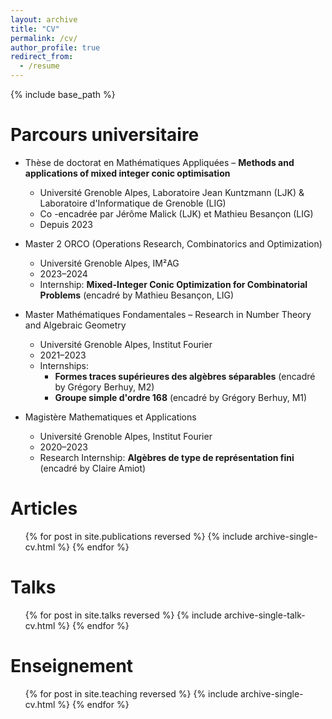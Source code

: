 ```yaml
---
layout: archive
title: "CV"
permalink: /cv/
author_profile: true
redirect_from:
  - /resume
---
```

{% include base_path %}

Parcours universitaire
======
* Thèse de doctorat en Mathématiques Appliquées – <strong>Methods and applications of mixed integer conic optimisation</strong>
  * Université Grenoble Alpes, Laboratoire Jean Kuntzmann (LJK) & Laboratoire d'Informatique de Grenoble (LIG)
  * Co -encadrée par Jérôme Malick (LJK) et Mathieu Besançon (LIG)
  * Depuis 2023

* Master 2 ORCO (Operations Research, Combinatorics and Optimization)
  * Université Grenoble Alpes, IM²AG
  * 2023–2024
  * Internship: <strong>Mixed-Integer Conic Optimization for Combinatorial Problems</strong> (encadré by Mathieu Besançon, LIG)

* Master Mathématiques Fondamentales – Research in Number Theory and Algebraic Geometry 
  * Université Grenoble Alpes, Institut Fourier
  * 2021–2023
  * Internships:
    * <strong>Formes traces supérieures des algèbres séparables</strong> (encadré by Grégory Berhuy, M2)
    * <strong>Groupe simple d'ordre 168</strong> (encadré by Grégory Berhuy, M1)

* Magistère Mathematiques et Applications
  * Université Grenoble Alpes, Institut Fourier
  * 2020–2023
  * Research Internship: <strong>Algèbres de type de représentation fini</strong> (encadré by Claire Amiot)

Articles
======
  <ul>{% for post in site.publications reversed %}
    {% include archive-single-cv.html %}
  {% endfor %}</ul>

Talks
======
  <ul>{% for post in site.talks reversed %}
    {% include archive-single-talk-cv.html %}
  {% endfor %}</ul>

Enseignement
======
  <ul>{% for post in site.teaching reversed %}
    {% include archive-single-cv.html %}
  {% endfor %}</ul>